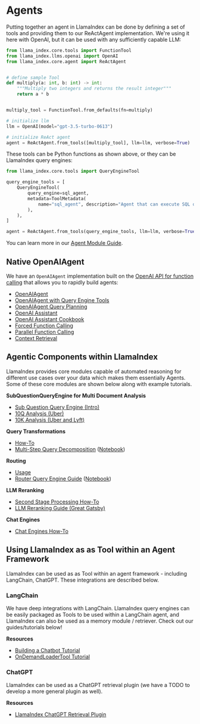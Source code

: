 # Agents

Putting together an agent in LlamaIndex can be done by defining a set of tools and providing them to our ReActAgent implementation. We're using it here with OpenAI, but it can be used with any sufficiently capable LLM:

```python
from llama_index.core.tools import FunctionTool
from llama_index.llms.openai import OpenAI
from llama_index.core.agent import ReActAgent


# define sample Tool
def multiply(a: int, b: int) -> int:
    """Multiply two integers and returns the result integer"""
    return a * b


multiply_tool = FunctionTool.from_defaults(fn=multiply)

# initialize llm
llm = OpenAI(model="gpt-3.5-turbo-0613")

# initialize ReAct agent
agent = ReActAgent.from_tools([multiply_tool], llm=llm, verbose=True)
```

These tools can be Python functions as shown above, or they can be LlamaIndex query engines:

```python
from llama_index.core.tools import QueryEngineTool

query_engine_tools = [
    QueryEngineTool(
        query_engine=sql_agent,
        metadata=ToolMetadata(
            name="sql_agent", description="Agent that can execute SQL queries."
        ),
    ),
]

agent = ReActAgent.from_tools(query_engine_tools, llm=llm, verbose=True)
```

You can learn more in our [Agent Module Guide](../../module_guides/deploying/agents/index.md).

## Native OpenAIAgent

We have an `OpenAIAgent` implementation built on the [OpenAI API for function calling](https://openai.com/blog/function-calling-and-other-api-updates) that allows you to rapidly build agents:

- [OpenAIAgent](../../examples/agent/openai_agent.ipynb)
- [OpenAIAgent with Query Engine Tools](../../examples/agent/openai_agent_with_query_engine.ipynb)
- [OpenAIAgent Query Planning](../../examples/agent/openai_agent_query_plan.ipynb)
- [OpenAI Assistant](../../examples/agent/openai_assistant_agent.ipynb)
- [OpenAI Assistant Cookbook](../../examples/agent/openai_assistant_query_cookbook.ipynb)
- [Forced Function Calling](../../examples/agent/openai_forced_function_call.ipynb)
- [Parallel Function Calling](../../examples/agent/openai_agent_parallel_function_calling.ipynb)
- [Context Retrieval](../../examples/agent/openai_agent_context_retrieval.ipynb)

## Agentic Components within LlamaIndex

LlamaIndex provides core modules capable of automated reasoning for different use cases over your data which makes them essentially Agents. Some of these core modules are shown below along with example tutorials.

**SubQuestionQueryEngine for Multi Document Analysis**

- [Sub Question Query Engine (Intro)](../../examples/query_engine/sub_question_query_engine.ipynb)
- [10Q Analysis (Uber)](../../examples/usecases/10q_sub_question.ipynb)
- [10K Analysis (Uber and Lyft)](../../examples/usecases/10k_sub_question.ipynb)

**Query Transformations**

- [How-To](../../optimizing/advanced_retrieval/query_transformations.md)
- [Multi-Step Query Decomposition](../../examples/query_transformations/HyDEQueryTransformDemo.ipynb) ([Notebook](https://github.com/jerryjliu/llama_index/blob/main/docs/examples/query_transformations/HyDEQueryTransformDemo.ipynb))

**Routing**

- [Usage](../../module_guides/querying/router/index.md)
- [Router Query Engine Guide](../../examples/query_engine/RouterQueryEngine.ipynb) ([Notebook](https://github.com/jerryjliu/llama_index/blob/main/docs../../examples/query_engine/RouterQueryEngine.ipynb))

**LLM Reranking**

- [Second Stage Processing How-To](../../module_guides/querying/node_postprocessors/index.md)
- [LLM Reranking Guide (Great Gatsby)](../../examples/node_postprocessor/LLMReranker-Gatsby.ipynb)

**Chat Engines**

- [Chat Engines How-To](../../module_guides/deploying/chat_engines/index.md)

## Using LlamaIndex as as Tool within an Agent Framework

LlamaIndex can be used as as Tool within an agent framework - including LangChain, ChatGPT. These integrations are described below.

### LangChain

We have deep integrations with LangChain.
LlamaIndex query engines can be easily packaged as Tools to be used within a LangChain agent, and LlamaIndex can also be used as a memory module / retriever. Check out our guides/tutorials below!

**Resources**

- [Building a Chatbot Tutorial](chatbots/building_a_chatbot.md)
- [OnDemandLoaderTool Tutorial](../../examples/tools/OnDemandLoaderTool.ipynb)

### ChatGPT

LlamaIndex can be used as a ChatGPT retrieval plugin (we have a TODO to develop a more general plugin as well).

**Resources**

- [LlamaIndex ChatGPT Retrieval Plugin](https://github.com/openai/chatgpt-retrieval-plugin#llamaindex)
